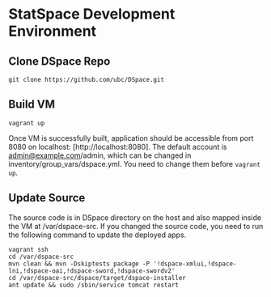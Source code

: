 # StatSpace Development Environment

## Clone DSpace Repo

```
git clone https://github.com/ubc/DSpace.git
```

## Build VM

```
vagrant up
```

Once VM is successfully built, application should be accessible from port 8080 on localhost: [http://localhost:8080].
The default account is admin@example.com/admin, which can be changed in inventory/group_vars/dspace.yml. You need to change them before `vagrant up`.

## Update Source

The source code is in DSpace directory on the host and also mapped inside the VM at /var/dspace-src. If you changed the source code, you need to run the following command to update the deployed apps.
```
vagrant ssh
cd /var/dspace-src
mvn clean && mvn -Dskiptests package -P '!dspace-xmlui,!dspace-lni,!dspace-oai,!dspace-sword,!dspace-swordv2'
cd /var/dspace-src/dspace/target/dspace-installer
ant update && sudo /sbin/service tomcat restart
```
